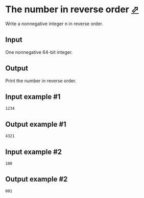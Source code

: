 # The number in reverse order [⬀](https://www.e-olymp.com/en/problems/1607)
Write a nonnegative integer n in reverse order.

## Input
One nonnegative 64-bit integer.

## Output
Print the number in reverse order.

## Input example #1
```
1234
```

## Output example #1
```
4321
```

## Input example #2
```
100
```

## Output example #2
```
001
```
